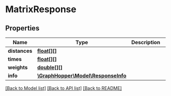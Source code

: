 # MatrixResponse

## Properties
Name | Type | Description | Notes
------------ | ------------- | ------------- | -------------
**distances** | [**float[][]**](array.md) |  | [optional] 
**times** | [**float[][]**](array.md) |  | [optional] 
**weights** | [**double[][]**](array.md) |  | [optional] 
**info** | [**\GraphHopper\Model\ResponseInfo**](ResponseInfo.md) |  | [optional] 

[[Back to Model list]](../README.md#documentation-for-models) [[Back to API list]](../README.md#documentation-for-api-endpoints) [[Back to README]](../README.md)


